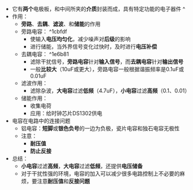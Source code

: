- 它有**两个**电极板，和中间所夹的**介质**封装而成，具有特定功能的电子器件 ^
- 作用：
	- **旁路**、**去耦**、**滤波**、和**储能**的作用
	- 旁路电容： ^1cbfdf
		- 使输入**电压均匀化**，减少噪声对**后级**的影响
		- 进行储能，当外界信号变化过快时，及时进行**电压补偿**
	- 去耦电容： ^1e6b81
		- 滤除干扰信号，**旁路电容**针对**输入信号**，而**去耦电容**针对**输出信号**
		- 一般**比较大**（10uF或更大），旁路电容一般根据谐振频率是0.1uF或0.01uF
	- 滤波作用：
		- 滤除杂波，**大电容**过滤**低频**（4.7uF），**小电容**过滤**高频**（0.1、0.01）
	- 储能作用：
		- 收集电荷
		- 应用：给时钟芯片DS1302供电
- 电容在电路中的连接问题
	- 铝电容：**短脚**或**银色负号**的一边为负极，瓷片电容和独石电容无极性
	- 注意：
		- **耐压值**
		- **防止反接**
- 总结：
	- **小电容**过滤**高频**，**大电容**过滤**低频**，还提供**电压储备**
	- 对于干扰性强的环境，电容的加入可以减少很多电路控制上不必要的麻烦，要注意**耐压值**和**反接问题**
